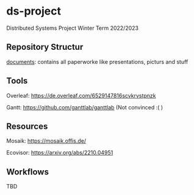 # ds-project
Distributed Systems Project Winter Term 2022/2023

## Repository Structur

[documents](/documents/): contains all paperworke like presentations, picturs and stuff

## Tools

Overleaf: https://de.overleaf.com/6529147816scvkrvstpnzk

Gantt: https://github.com/ganttlab/ganttlab (Not convinced :( )

## Resources

Mosaik: https://mosaik.offis.de/

Ecovisor: https://arxiv.org/abs/2210.04951

## Workflows
TBD
